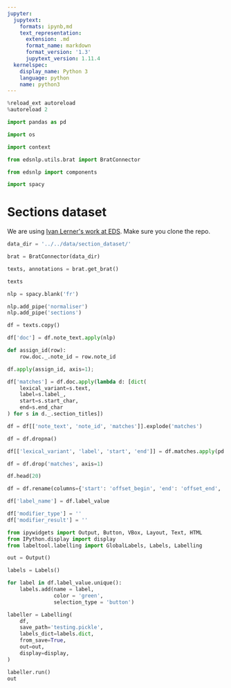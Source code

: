 ```yaml
---
jupyter:
  jupytext:
    formats: ipynb,md
    text_representation:
      extension: .md
      format_name: markdown
      format_version: '1.3'
      jupytext_version: 1.11.4
  kernelspec:
    display_name: Python 3
    language: python
    name: python3
---
```


```python
%reload_ext autoreload
%autoreload 2
```

```python
import pandas as pd
```

```python
import os
```

```python
import context
```

```python
from edsnlp.utils.brat import BratConnector
```

```python
from edsnlp import components
```

```python
import spacy
```

# Sections dataset


We are using [Ivan Lerner's work at EDS](https://gitlab.eds.aphp.fr/IvanL/section_dataset). Make sure you clone the repo.

```python
data_dir = '../../data/section_dataset/'
```

```python
brat = BratConnector(data_dir)
```

```python
texts, annotations = brat.get_brat()
```

```python
texts
```

```python
nlp = spacy.blank('fr')
```

```python
nlp.add_pipe('normaliser')
nlp.add_pipe('sections')
```

```python
df = texts.copy()
```

```python
df['doc'] = df.note_text.apply(nlp)
```

```python
def assign_id(row):
    row.doc._.note_id = row.note_id
```

```python
df.apply(assign_id, axis=1);
```

```python
df['matches'] = df.doc.apply(lambda d: [dict(
    lexical_variant=s.text,
    label=s.label_,
    start=s.start_char,
    end=s.end_char
) for s in d._.section_titles])
```

```python
df = df[['note_text', 'note_id', 'matches']].explode('matches')
```

```python
df = df.dropna()
```

```python
df[['lexical_variant', 'label', 'start', 'end']] = df.matches.apply(pd.Series)
```

```python
df = df.drop('matches', axis=1)
```

```python
df.head(20)
```

```python
df = df.rename(columns={'start': 'offset_begin', 'end': 'offset_end', 'label': 'label_value'})
```

```python
df['label_name'] = df.label_value
```

```python
df['modifier_type'] = ''
df['modifier_result'] = ''
```

```python
from ipywidgets import Output, Button, VBox, Layout, Text, HTML
from IPython.display import display
from labeltool.labelling import GlobalLabels, Labels, Labelling

out = Output()
```

```python
labels = Labels()

for label in df.label_value.unique():
    labels.add(name = label,
               color = 'green',
               selection_type = 'button')
```

```python
labeller = Labelling(
    df,
    save_path='testing.pickle',
    labels_dict=labels.dict,
    from_save=True,
    out=out,
    display=display,
)
```

```python
labeller.run()
out
```

```python

```
